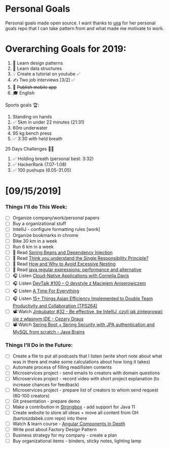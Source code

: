 Personal Goals
==============

Personal goals made open source. I want thanks to [una](https://github.com/una/personal-goals) for her personal goals repo that I can take pattern from and what made me motivate to work. 


# Overarching Goals for 2019:
1. 💚 Learn design patterns
2. 💙 Learn data structures
3. 💡 Create a tutorial on youtube ✅
4. ✍️ Two job interviews [3/2] ✅
5. 📱 ~~Publish mobile app~~
6. 🎓 English

Sports goals 🏆:
1. Standing on hands
2. ✅ 5km in under 22 minutes (21:31)
3. 60m underwater
4. 95 kg bench press
5. ✅ 3:30 with held breath

25 Days Challenges 💪💪
1. ✅ Holding breath (personal best: 3:32)
2. ✅ HackerRank (7.07-1.08)
3. ✅ 100 pushups (6.05-31.05)

# [09/15/2019]

### Things I'll do This Week:

- [ ] Organize company/work/personal papers
- [ ] Buy a organizational stuff
- [ ] IntelliJ - configure formatting rules [work]
- [ ] Organize bookmarks in chrome
- [ ] Bike 30 km in a week
- [ ] Run 6 km in a week
- [ ] 📗 Read [Spring Beans and Dependency Injection](https://docs.spring.io/spring-boot/docs/current/reference/html/using-boot-spring-beans-and-dependency-injection.html)
- [ ] 📗 Read [Think you understand the Single Responsibility Principle?](https://hackernoon.com/you-dont-understand-the-single-responsibility-principle-abfdd005b137)
- [ ] 📗 Read [How and Why to Avoid Excessive Nesting](https://www.codeproject.com/Articles/626403/How-and-Why-to-Avoid-Excessive-Nesting)
- [ ] 📗 Read [java regular expressions: performance and alternative](https://stackoverflow.com/questions/19829892/java-regular-expressions-performance-and-alternative)
- [ ] 🎧 Listen [Cloud-Native Applications with Cornelia Davis](https://softwareengineeringdaily.com/2019/09/13/cloud-native-applications-with-cornelia-davis/)
- [ ] 🎧 Listen [DevTalk #100 – O devstyle z Maciejem Aniserowiczem](https://devstyle.pl/2019/09/09/devtalk-100-o-devstyle-z-maciejem-aniserowiczem/)
- [ ] 🎧 Listen [A Time For Everything](https://www.youtube.com/watch?v=ppBTBiij1Zg)
- [ ] 🎧 Listen [15+ Things Asian Efficiency Implemented to Double Team Productivity and Collaboration (TPS264)](http://www.asianefficiency.com/podcast/264-how-we-doubled-our-productivity/)
- [ ] 📽️ Watch [Jinkubator #32 - Be effective, be IntelliJ, czyli jak zintegrować się z własnym IDE - Cezary Draus](https://www.youtube.com/watch?v=Qzz3aEaFv3s)
- [ ] 📽️ Watch [Spring Boot + Spring Security with JPA authentication and MySQL from scratch - Java Brains](https://www.youtube.com/watch?v=TNt3GHuayXs)

### Things I'll Do in the Future:

- [ ] Create a file to put all podcasts that I listen (write short note about what was in there and make some calculations about how long it takes)
- [ ] Automate process of filling read/listen contents
- [ ] Microservices project - send emails to creators with domain questions
- [ ] Microservices project - record video with short project explanation (to increase chances for feedback)
- [ ] Microservices project - prepare list of creators to whom send request (60-100 creators)
- [ ] Git presentation - prepare demo
- [ ] Make a contribution in [Strongbox](https://github.com/strongbox/strongbox) - add support for Java 11
- [ ] Create website to store all ideas + move all content from GH (bartoszdabek.com repo) into there
- [ ] Watch & learn course - [Angular Components In Depth](https://youtu.be/_b0fuqZwJc8?list=PLqq-6Pq4lTTbh7bUrKwyCWr6ABBFEd4bD) 
- [ ] Write post about Factory Design Pattern
- [ ] Business strategy for my company - create a plan
- [ ] Buy organizational items - binders, sticky notes, lighting lamp
